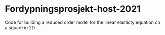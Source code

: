 # Fordypningsprosjekt-host-2021
Code for building a reduced order model for the linear elasticty equation on a square in 2D
